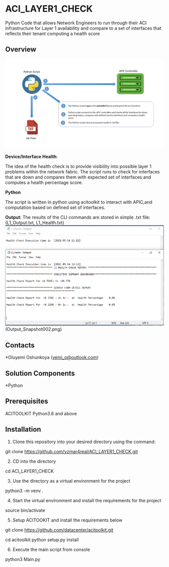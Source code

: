 # ACI_LAYER1_CHECK
 Python Code that allows Network Engineers to run through their ACI Infrastructure for Layer 1 availability and compare to a set of interfaces that reflects their tenant computing a health score

## Overview
![High Level Workflow](Overview.jpg)


**Device/Interface Health**: 

The idea of the health check is to provide visibility into possible layer 1 problems within the network fabric. The script runs to check for interfaces that are down and compares them with expected set of interfaces and computes a health percentage score. 

**Python**

The script is written in python using acitoolkit to interact with APIC,and computation based on defined set of interfaces.

**Output**: The results of the CLI commands are stored in simple .txt file: (L1_Output.txt, L1_Health.txt) ![Sample Output](Output_Snapshot001.png)(Output_Snapshot002.png)

## Contacts
*Oluyemi Oshunkoya (yemi_o@outlook.com)

## Solution Components
*Python

## Prerequisites 

ACITOOLKIT
Python3.6 and above

## Installation

1. Clone this repository into your desired directory using the command:

git clone https://github.com/yzmar4real/ACI_LAYER1_CHECK.git

2. CD into the directory 

cd ACI_LAYER1_CHECK

3. Use the directory as a virtual environment for the project

python3 -m venv . 

4. Start the virtual environment and install the requirements for the project

source bin/activate

5. Setup ACITOOKIT and install the requirements below

git clone https://github.com/datacenter/acitoolkit.git

cd acitoolkit
python setup.py install

6. Execute the main script from console

python3 Main.py 

